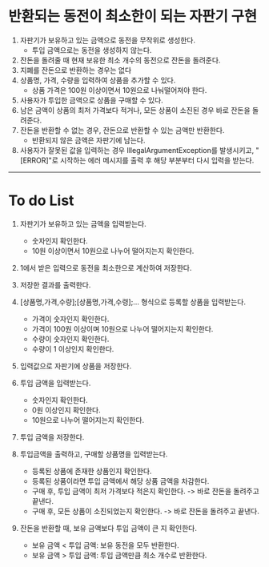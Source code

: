 # 반환되는 동전이 최소한이 되는 자판기 구현

1. 자판기가 보유하고 있는 금액으로 동전을 무작위로 생성한다.
   - 투입 금액으로는 동전을 생성하지 않는다.
2. 잔돈을 돌려줄 때 현재 보유한 최소 개수의 동전으로 잔돈을 돌려준다.
3. 지폐를 잔돈으로 반환하는 경우는 없다
4. 상품명, 가격, 수량을 입력하여 상품을 추가할 수 있다.
   - 상품 가격은 100원 이상이면서 10원으로 나눠떨어져야 한다.
5. 사용자가 투입한 금액으로 상품을 구매할 수 있다.
6. 남은 금액이 상품의 최저 가격보다 적거나, 모든 상품이 소진된 경우 바로 잔돈을 돌려준다.
7. 잔돈을 반환할 수 없는 경우, 잔돈으로 반환할 수 있는 금액만 반환한다.
   - 반환되지 않은 금액은 자판기에 남는다.
8. 사용자가 잘못된 값을 입력하는 경우 IllegalArgumentException를 발생시키고, "[ERROR]"로 시작하는 에러 메시지를 출력 후 해당 부분부터 다시 입력을 받는다.

---

# To do List

1. 자판기가 보유하고 있는 금액을 입력받는다.
   - 숫자인지 확인한다.
   - 10원 이상이면서 10원으로 나누어 떨어지는지 확인한다.
2. 1에서 받은 입력으로 동전을 최소한으로 계산하여 저장한다.
3. 저장한 결과를 출력한다.


4. [상품명,가격,수량];[상품명,가격,수령];... 형식으로 등록할 상품을 입력받는다.
    - 가격이 숫자인지 확인한다.
    - 가격이 100원 이상이며 10원으로 나누어 떨어지는지 확인한다.
    - 수량이 숫자인지 확인한다.
    - 수량이 1 이상인지 확인한다.
5. 입력값으로 자판기에 상품을 저장한다.


6. 투입 금액을 입력받는다.
   - 숫자인지 확인한다.
   - 0원 이상인지 확인한다.
   - 10원으로 나누어 떨어지는지 확인한다.
7. 투입 금액을 저장한다.


8. 투입금액을 출력하고, 구매할 상품명을 입력받는다.
    - 등록된 상품에 존재한 상품인지 확인한다.
    - 등록된 상품이라면 투입 금액에서 해당 상품 금액을 차감한다.
    - 구매 후, 투입 금액이 최저 가격보다 적은지 확인한다. -> 바로 잔돈을 돌려주고 끝낸다.
    - 구매 후, 모든 상품이 소진되었는지 확인한다. -> 바로 잔돈을 돌려주고 끝낸다.
9. 잔돈을 반환할 때, 보유 금액보다 투입 금액이 큰 지 확인한다.
   - 보유 금액 < 투입 금액: 보유 동전을 모두 반환한다.
   - 보유 금액 > 투입 금액: 투입 금액만큼 최소 개수로 반환한다.